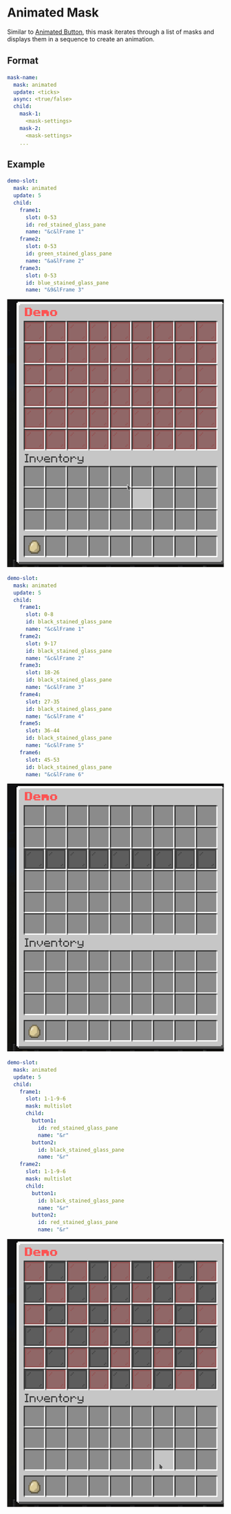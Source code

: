 # Animated Mask

Similar to [Animated Button](../../../button/animated-button.md), this mask iterates through a list of masks and displays them in a sequence to create an animation.

## Format

```yaml
mask-name:
  mask: animated
  update: <ticks>
  async: <true/false>
  child:
    mask-1:
      <mask-settings>
    mask-2:
      <mask-settings>
    ...
```

## Example

```yaml
demo-slot:
  mask: animated
  update: 5
  child:
    frame1:
      slot: 0-53
      id: red_stained_glass_pane
      name: "&c&lFrame 1"
    frame2:
      slot: 0-53
      id: green_stained_glass_pane
      name: "&a&lFrame 2"
    frame3:
      slot: 0-53
      id: blue_stained_glass_pane
      name: "&9&lFrame 3"
```

![Animated 1](./images/animated-1.gif)

```yaml
demo-slot:
  mask: animated
  update: 5
  child:
    frame1:
      slot: 0-8
      id: black_stained_glass_pane
      name: "&c&lFrame 1"
    frame2:
      slot: 9-17
      id: black_stained_glass_pane
      name: "&c&lFrame 2"
    frame3:
      slot: 18-26
      id: black_stained_glass_pane
      name: "&c&lFrame 3"
    frame4:
      slot: 27-35
      id: black_stained_glass_pane
      name: "&c&lFrame 4"
    frame5:
      slot: 36-44
      id: black_stained_glass_pane
      name: "&c&lFrame 5"
    frame6:
      slot: 45-53
      id: black_stained_glass_pane
      name: "&c&lFrame 6"
```

![Animated 2](./images/animated-2.gif)

```yaml
demo-slot:
  mask: animated
  update: 5
  child:
    frame1:
      slot: 1-1-9-6
      mask: multislot
      child:
        button1:
          id: red_stained_glass_pane
          name: "&r"
        button2:
          id: black_stained_glass_pane
          name: "&r"
    frame2:
      slot: 1-1-9-6
      mask: multislot
      child:
        button1:
          id: black_stained_glass_pane
          name: "&r"
        button2:
          id: red_stained_glass_pane
          name: "&r"
```

![Animated 3](./images/animated-3.gif)